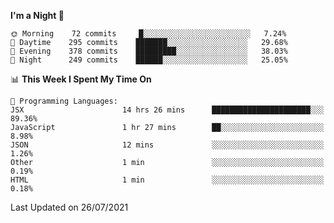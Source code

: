 <!--START_SECTION:waka-->
**I'm a Night 🦉** 

```text
🌞 Morning    72 commits     █░░░░░░░░░░░░░░░░░░░░░░░░   7.24% 
🌆 Daytime    295 commits    ███████░░░░░░░░░░░░░░░░░░   29.68% 
🌃 Evening    378 commits    █████████░░░░░░░░░░░░░░░░   38.03% 
🌙 Night      249 commits    ██████░░░░░░░░░░░░░░░░░░░   25.05%

```


📊 **This Week I Spent My Time On** 

```text
💬 Programming Languages: 
JSX                      14 hrs 26 mins      ██████████████████████░░░   89.36% 
JavaScript               1 hr 27 mins        ██░░░░░░░░░░░░░░░░░░░░░░░   8.98% 
JSON                     12 mins             ░░░░░░░░░░░░░░░░░░░░░░░░░   1.26% 
Other                    1 min               ░░░░░░░░░░░░░░░░░░░░░░░░░   0.19% 
HTML                     1 min               ░░░░░░░░░░░░░░░░░░░░░░░░░   0.18%

```


 Last Updated on 26/07/2021
<!--END_SECTION:waka-->
